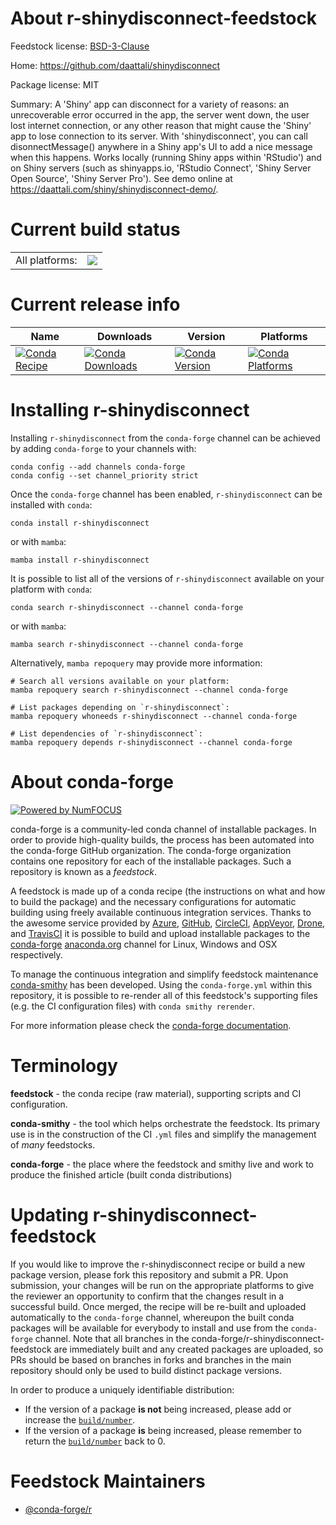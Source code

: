 About r-shinydisconnect-feedstock
=================================

Feedstock license: [BSD-3-Clause](https://github.com/conda-forge/r-shinydisconnect-feedstock/blob/main/LICENSE.txt)

Home: https://github.com/daattali/shinydisconnect

Package license: MIT

Summary: A 'Shiny' app can disconnect for a variety of reasons: an unrecoverable error occurred in the app, the server went down, the user lost internet connection, or any other reason that might cause the 'Shiny' app to lose connection to its server. With 'shinydisconnect', you can call disonnectMessage() anywhere in a Shiny app's UI to add a nice message when this happens. Works locally (running Shiny apps within 'RStudio') and on Shiny servers (such as shinyapps.io, 'RStudio Connect', 'Shiny Server Open Source', 'Shiny Server Pro'). See demo online at <https://daattali.com/shiny/shinydisconnect-demo/>.

Current build status
====================


<table><tr><td>All platforms:</td>
    <td>
      <a href="https://dev.azure.com/conda-forge/feedstock-builds/_build/latest?definitionId=19094&branchName=main">
        <img src="https://dev.azure.com/conda-forge/feedstock-builds/_apis/build/status/r-shinydisconnect-feedstock?branchName=main">
      </a>
    </td>
  </tr>
</table>

Current release info
====================

| Name | Downloads | Version | Platforms |
| --- | --- | --- | --- |
| [![Conda Recipe](https://img.shields.io/badge/recipe-r--shinydisconnect-green.svg)](https://anaconda.org/conda-forge/r-shinydisconnect) | [![Conda Downloads](https://img.shields.io/conda/dn/conda-forge/r-shinydisconnect.svg)](https://anaconda.org/conda-forge/r-shinydisconnect) | [![Conda Version](https://img.shields.io/conda/vn/conda-forge/r-shinydisconnect.svg)](https://anaconda.org/conda-forge/r-shinydisconnect) | [![Conda Platforms](https://img.shields.io/conda/pn/conda-forge/r-shinydisconnect.svg)](https://anaconda.org/conda-forge/r-shinydisconnect) |

Installing r-shinydisconnect
============================

Installing `r-shinydisconnect` from the `conda-forge` channel can be achieved by adding `conda-forge` to your channels with:

```
conda config --add channels conda-forge
conda config --set channel_priority strict
```

Once the `conda-forge` channel has been enabled, `r-shinydisconnect` can be installed with `conda`:

```
conda install r-shinydisconnect
```

or with `mamba`:

```
mamba install r-shinydisconnect
```

It is possible to list all of the versions of `r-shinydisconnect` available on your platform with `conda`:

```
conda search r-shinydisconnect --channel conda-forge
```

or with `mamba`:

```
mamba search r-shinydisconnect --channel conda-forge
```

Alternatively, `mamba repoquery` may provide more information:

```
# Search all versions available on your platform:
mamba repoquery search r-shinydisconnect --channel conda-forge

# List packages depending on `r-shinydisconnect`:
mamba repoquery whoneeds r-shinydisconnect --channel conda-forge

# List dependencies of `r-shinydisconnect`:
mamba repoquery depends r-shinydisconnect --channel conda-forge
```


About conda-forge
=================

[![Powered by
NumFOCUS](https://img.shields.io/badge/powered%20by-NumFOCUS-orange.svg?style=flat&colorA=E1523D&colorB=007D8A)](https://numfocus.org)

conda-forge is a community-led conda channel of installable packages.
In order to provide high-quality builds, the process has been automated into the
conda-forge GitHub organization. The conda-forge organization contains one repository
for each of the installable packages. Such a repository is known as a *feedstock*.

A feedstock is made up of a conda recipe (the instructions on what and how to build
the package) and the necessary configurations for automatic building using freely
available continuous integration services. Thanks to the awesome service provided by
[Azure](https://azure.microsoft.com/en-us/services/devops/), [GitHub](https://github.com/),
[CircleCI](https://circleci.com/), [AppVeyor](https://www.appveyor.com/),
[Drone](https://cloud.drone.io/welcome), and [TravisCI](https://travis-ci.com/)
it is possible to build and upload installable packages to the
[conda-forge](https://anaconda.org/conda-forge) [anaconda.org](https://anaconda.org/)
channel for Linux, Windows and OSX respectively.

To manage the continuous integration and simplify feedstock maintenance
[conda-smithy](https://github.com/conda-forge/conda-smithy) has been developed.
Using the ``conda-forge.yml`` within this repository, it is possible to re-render all of
this feedstock's supporting files (e.g. the CI configuration files) with ``conda smithy rerender``.

For more information please check the [conda-forge documentation](https://conda-forge.org/docs/).

Terminology
===========

**feedstock** - the conda recipe (raw material), supporting scripts and CI configuration.

**conda-smithy** - the tool which helps orchestrate the feedstock.
                   Its primary use is in the construction of the CI ``.yml`` files
                   and simplify the management of *many* feedstocks.

**conda-forge** - the place where the feedstock and smithy live and work to
                  produce the finished article (built conda distributions)


Updating r-shinydisconnect-feedstock
====================================

If you would like to improve the r-shinydisconnect recipe or build a new
package version, please fork this repository and submit a PR. Upon submission,
your changes will be run on the appropriate platforms to give the reviewer an
opportunity to confirm that the changes result in a successful build. Once
merged, the recipe will be re-built and uploaded automatically to the
`conda-forge` channel, whereupon the built conda packages will be available for
everybody to install and use from the `conda-forge` channel.
Note that all branches in the conda-forge/r-shinydisconnect-feedstock are
immediately built and any created packages are uploaded, so PRs should be based
on branches in forks and branches in the main repository should only be used to
build distinct package versions.

In order to produce a uniquely identifiable distribution:
 * If the version of a package **is not** being increased, please add or increase
   the [``build/number``](https://docs.conda.io/projects/conda-build/en/latest/resources/define-metadata.html#build-number-and-string).
 * If the version of a package **is** being increased, please remember to return
   the [``build/number``](https://docs.conda.io/projects/conda-build/en/latest/resources/define-metadata.html#build-number-and-string)
   back to 0.

Feedstock Maintainers
=====================

* [@conda-forge/r](https://github.com/conda-forge/r/)


